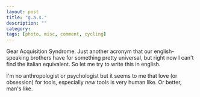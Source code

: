 ```yaml
---
layout: post
title: "g.a.s."
description: ""
category:
tags: [photo, misc, comment, cycling]
---
```


Gear Acquisition Syndrome. Just another acronym that our english-speaking brothers have for something pretty universal, but right now I can't find the italian equivalent. So let me try to write this in english.

I'm no anthropologist or psychologist but it seems to me that love (or obsession) for tools, especially _new_ tools is very human like. Or better, man's like.